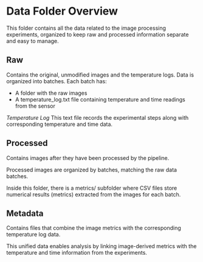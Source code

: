 # Data Folder Overview

This folder contains all the data related to the image processing experiments, organized to keep raw and processed information separate and easy to manage.

## Raw
Contains the original, unmodified images and the temperature logs. Data is organized into batches. Each batch has:
- A folder with the raw images
- A temperature_log.txt file containing temperature and time readings from the sensor

*Temperature Log*
This text file records the experimental steps along with corresponding temperature and time data.

## Processed
Contains images after they have been processed by the pipeline. 

Processed images are organized by batches, matching the raw data batches.

Inside this folder, there is a metrics/ subfolder where CSV files store numerical results (metrics) extracted from the images for each batch.

## Metadata
Contains files that combine the image metrics with the corresponding temperature log data.

This unified data enables analysis by linking image-derived metrics with the temperature and time information from the experiments.